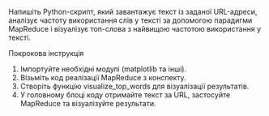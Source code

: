 Напишіть Python-скрипт, який завантажує текст із заданої URL-адреси, аналізує частоту використання слів у тексті за допомогою парадигми MapReduce і візуалізує топ-слова з найвищою частотою використання у тексті.

Покрокова інструкція

1. Імпортуйте необхідні модулі (matplotlib та інші).
2. Візьміть код реалізації MapReduce з конспекту.
3. Створіть функцію visualize_top_words для візуалізації результатів.
4. У головному блоці коду отримайте текст за URL, застосуйте MapReduce та візуалізуйте результати.
